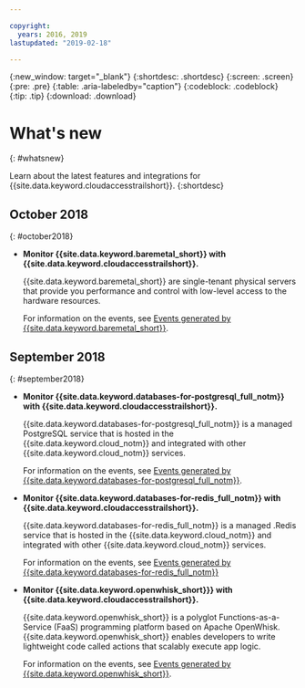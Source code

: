 ```yaml
---

copyright:
  years: 2016, 2019
lastupdated: "2019-02-18"

---
```


{:new_window: target="_blank"}
{:shortdesc: .shortdesc}
{:screen: .screen}
{:pre: .pre}
{:table: .aria-labeledby="caption"}
{:codeblock: .codeblock}
{:tip: .tip}
{:download: .download}



# What's new
{: #whatsnew}

Learn about the latest features and integrations for {{site.data.keyword.cloudaccesstrailshort}}.
{:shortdesc}

## October 2018
{: #october2018}

* **Monitor {{site.data.keyword.baremetal_short}} with {{site.data.keyword.cloudaccesstrailshort}}.**

    {{site.data.keyword.baremetal_short}} are single-tenant physical servers that provide you performance and control with low-level access to the hardware resources. 
    
    For information on the events, see [Events generated by {{site.data.keyword.baremetal_short}}](/docs/bare-metal?topic=bare-metal-at_events#at_events).


## September 2018
{: #september2018}

* **Monitor {{site.data.keyword.databases-for-postgresql_full_notm}} with {{site.data.keyword.cloudaccesstrailshort}}.**

    {{site.data.keyword.databases-for-postgresql_full_notm}} is a managed PostgreSQL service that is hosted in the {{site.data.keyword.cloud_notm}} and integrated with other {{site.data.keyword.cloud_notm}} services.

    For information on the events, see [Events generated by {{site.data.keyword.databases-for-postgresql_full_notm}}](/docs/services/databases-for-postgresql?topic=databases-for-postgresql-activity-tracker#activity-tracker).  


* **Monitor {{site.data.keyword.databases-for-redis_full_notm}} with {{site.data.keyword.cloudaccesstrailshort}}.**

    {{site.data.keyword.databases-for-redis_full_notm}} is a managed .Redis service that is hosted in the {{site.data.keyword.cloud_notm}} and integrated with other {{site.data.keyword.cloud_notm}} services.

    For information on the events, see [Events generated by {{site.data.keyword.databases-for-redis_full_notm}} ](/docs/services/databases-for-redis?topic=databases-for-redis-activity-tracker-integration#activity-tracker-integration)


* **Monitor {{site.data.keyword.openwhisk_short}}} with {{site.data.keyword.cloudaccesstrailshort}}.**

    {{site.data.keyword.openwhisk_short}} is a polyglot Functions-as-a-Service (FaaS) programming platform based on Apache OpenWhisk. {{site.data.keyword.openwhisk_short}} enables developers to write lightweight code called actions that scalably execute app logic.
    
    For information on the events, see [Events generated by {{site.data.keyword.openwhisk_short}}](/docs/openwhisk?topic=cloud-functions-activity_tracker#activity_tracker).


